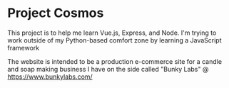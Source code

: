 # Project Cosmos

This project is to help me learn Vue.js, Express, and Node. I'm trying to work outside of my Python-based comfort zone by learning a JavaScript framework

The website is intended to be a production e-commerce site for a candle and soap making business I have on the side called "Bunky Labs" @ https://www.bunkylabs.com/